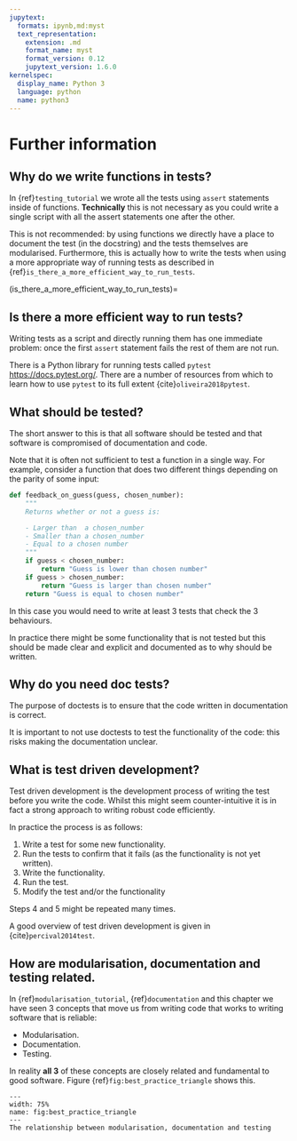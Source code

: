 ```yaml
---
jupytext:
  formats: ipynb,md:myst
  text_representation:
    extension: .md
    format_name: myst
    format_version: 0.12
    jupytext_version: 1.6.0
kernelspec:
  display_name: Python 3
  language: python
  name: python3
---
```


# Further information

## Why do we write functions in tests?

In {ref}`testing_tutorial` we wrote all the tests using `assert` statements
inside of functions. **Technically** this is not necessary as you could write a
single script with all the assert statements one after the other.

This is not recommended: by using functions we directly have a place to document
the test (in the docstring) and the tests themselves are modularised.
Furthermore, this is actually how to write the tests when using a more
appropriate way of running tests as described in
{ref}`is_there_a_more_efficient_way_to_run_tests`.

(is_there_a_more_efficient_way_to_run_tests)=

## Is there a more efficient way to run tests?

Writing tests as a script and directly running them has one immediate problem:
once the first `assert` statement fails the rest of them are not run.

There is a Python library for running tests called `pytest` <https://docs.pytest.org/>.
There are a number of resources from which to learn how to use `pytest` to its
full extent {cite}`oliveira2018pytest`.

## What should be tested?

The short answer to this is that all software should be tested and that software
is compromised of documentation and code.

Note that it is often not sufficient to test a function in a single way. For
example, consider a function that does two different things depending on the
parity of some input:

```python
def feedback_on_guess(guess, chosen_number):
    """
    Returns whether or not a guess is:

    - Larger than  a chosen_number
    - Smaller than a chosen_number
    - Equal to a chosen number
    """
    if guess < chosen_number:
        return "Guess is lower than chosen number"
    if guess > chosen_number:
        return "Guess is larger than chosen number"
    return "Guess is equal to chosen number"
```

In this case you would need to write at least 3 tests that check the 3
behaviours.

In practice there might be some functionality that is not tested but this should
be made clear and explicit and documented as to why should be written.

## Why do you need doc tests?

The purpose of doctests is to ensure that the code written in documentation is
correct.

It is important to not use doctests to test the functionality of the code: this
risks making the documentation unclear.

## What is test driven development?

Test driven development is the development process of writing the test before
you write the code. Whilst this might seem counter-intuitive it is in fact a
strong approach to writing robust code efficiently.

In practice the process is as follows:

1. Write a test for some new functionality.
2. Run the tests to confirm that it fails (as the functionality is not yet
   written).
3. Write the functionality.
4. Run the test.
5. Modify the test and/or the functionality

Steps 4 and 5 might be repeated many times.

A good overview of test driven development is given in {cite}`percival2014test`.

## How are modularisation, documentation and testing related.

In {ref}`modularisation_tutorial`, {ref}`documentation` and this chapter we have
seen 3 concepts that move us from writing code that works to writing software
that is reliable:

- Modularisation.
- Documentation.
- Testing.

In reality **all 3** of these concepts are closely related and fundamental to
good software. Figure {ref}`fig:best_practice_triangle` shows this.

```{figure} ./img/best_practice_triangle/main.png
---
width: 75%
name: fig:best_practice_triangle
---
The relationship between modularisation, documentation and testing
```
